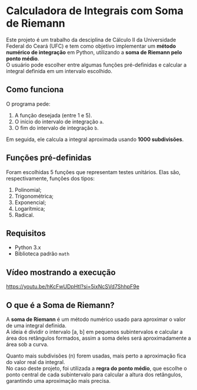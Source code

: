 # Calculadora de Integrais com Soma de Riemann

Este projeto é um trabalho da desciplina de Cálculo II da Universidade Federal do Ceará (UFC) e tem como objetivo implementar um **método numérico de integração** em Python, utilizando a **soma de Riemann pelo ponto médio**.  
O usuário pode escolher entre algumas funções pré-definidas e calcular a integral definida em um intervalo escolhido.

## Como funciona
O programa pede:
1. A função desejada (entre 1 e 5).
2. O início do intervalo de integração `a`.
3. O fim do intervalo de integração `b`.

Em seguida, ele calcula a integral aproximada usando **1000 subdivisões**.

## Funções pré-definidas
Foram escolhidas 5 funções que representam testes unitários. 
Elas são, respectivamente, funções dos tipos: 
1. Polinomial;
2. Trigonométrica;
3. Exponencial; 
4. Logarítmica; 
5. Radical.

## Requisitos
- Python 3.x
- Biblioteca padrão `math`

## Vídeo mostrando a execução
https://youtu.be/hKcFwUDpHtI?si=5ixNcSVd7ShhpF9e

## O que é a Soma de Riemann?
A **soma de Riemann** é um método numérico usado para aproximar o valor de uma integral definida.  
A ideia é dividir o intervalo [a, b] em pequenos subintervalos e calcular a área dos retângulos formados, assim a soma deles será aproximadamente a área sob a curva.

Quanto mais subdivisões (n) forem usadas, mais perto a aproximação fica do valor real da integral.  
No caso deste projeto, foi utilizada a **regra do ponto médio**, que escolhe o ponto central de cada subintervalo para calcular a altura dos retângulos, garantindo uma aproximação mais precisa.

